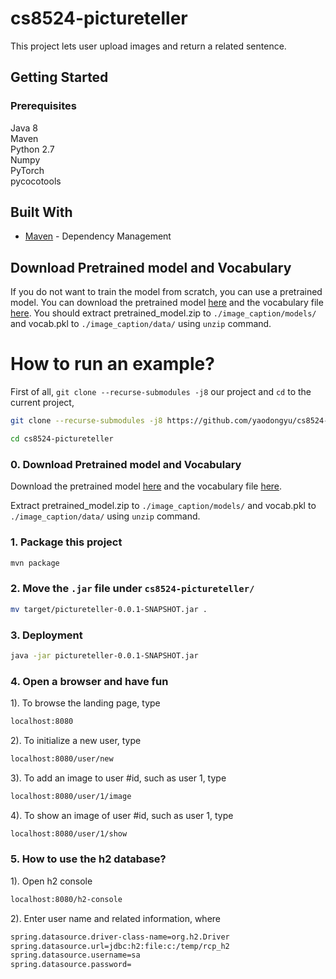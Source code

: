 # cs8524-pictureteller

This project lets user upload images and return a related sentence.


## Getting Started 

### Prerequisites

Java 8  
Maven  
Python 2.7  
Numpy   
PyTorch  
pycocotools

## Built With
* [Maven](https://maven.apache.org/) - Dependency Management


## Download Pretrained model and Vocabulary
If you do not want to train the model from scratch, you can use a pretrained model. You can download the pretrained model [here](https://www.dropbox.com/s/ne0ixz5d58ccbbz/pretrained_model.zip?dl=0) and the vocabulary file [here](https://www.dropbox.com/s/26adb7y9m98uisa/vocap.zip?dl=0). You should extract pretrained_model.zip to `./image_caption/models/` and vocab.pkl to `./image_caption/data/` using `unzip` command.



# How to run an example?


First of all, ```git clone --recurse-submodules -j8``` our project and ```cd``` to the current project,

```sh
git clone --recurse-submodules -j8 https://github.com/yaodongyu/cs8524-pictureteller.git
```

```sh
cd cs8524-pictureteller
```

### 0. Download Pretrained model and Vocabulary
Download the pretrained model [here](https://www.dropbox.com/s/ne0ixz5d58ccbbz/pretrained_model.zip?dl=0) and the vocabulary file [here](https://www.dropbox.com/s/26adb7y9m98uisa/vocap.zip?dl=0). 

Extract pretrained_model.zip to `./image_caption/models/` and vocab.pkl to `./image_caption/data/` using `unzip` command.



### 1. Package this project
```sh
mvn package
```
### 2. Move the ```.jar``` file under ```cs8524-pictureteller/```
```sh
mv target/pictureteller-0.0.1-SNAPSHOT.jar .
```

### 3. Deployment
```sh
java -jar pictureteller-0.0.1-SNAPSHOT.jar
```


### 4. Open a browser and have fun

1). To browse the landing page, type
```html
localhost:8080
```

2). To initialize a new user, type
```html
localhost:8080/user/new
```

3). To add an image to user #id, such as user 1, type
```html
localhost:8080/user/1/image
```

4). To show an image of user #id, such as user 1, type
```html
localhost:8080/user/1/show
```

### 5. How to use the h2 database?

1). Open h2 console
```html
localhost:8080/h2-console
```

2). Enter user name and related information, where
```html
spring.datasource.driver-class-name=org.h2.Driver
spring.datasource.url=jdbc:h2:file:c:/temp/rcp_h2
spring.datasource.username=sa
spring.datasource.password=
```

